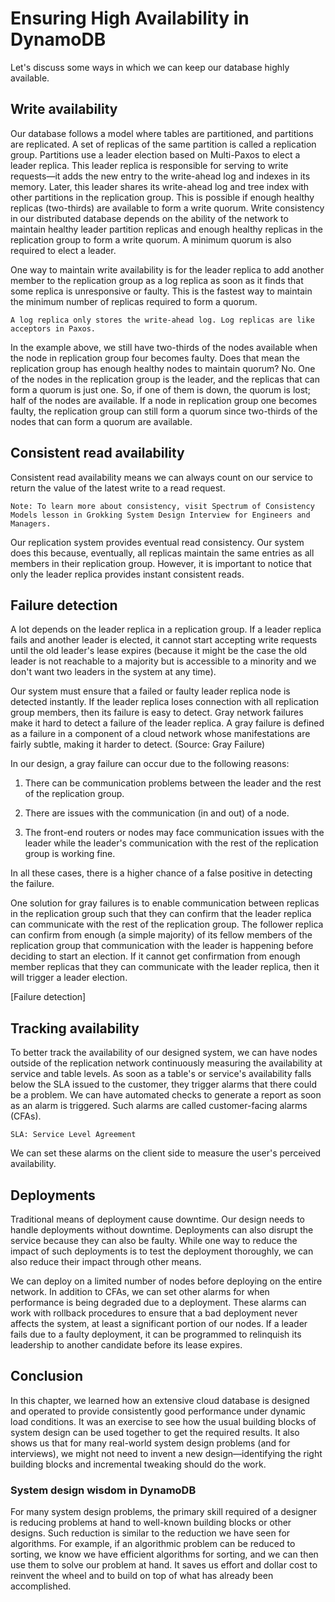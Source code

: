 # Ensuring High Availability in DynamoDB

Let's discuss some ways in which we can keep our database highly available.

## Write availability
Our database follows a model where tables are partitioned, and partitions are replicated. A set of replicas of the same partition is called a replication group. Partitions use a leader election based on Multi-Paxos to elect a leader replica. This leader replica is responsible for serving to write requests—it adds the new entry to the write-ahead log and indexes in its memory. Later, this leader shares its write-ahead log and tree index with other partitions in the replication group. This is possible if enough healthy replicas (two-thirds) are available to form a write quorum. Write consistency in our distributed database depends on the ability of the network to maintain healthy leader partition replicas and enough healthy replicas in the replication group to form a write quorum. A minimum quorum is also required to elect a leader.

One way to maintain write availability is for the leader replica to add another member to the replication group as a log replica as soon as it finds that some replica is unresponsive or faulty. This is the fastest way to maintain the minimum number of replicas required to form a quorum.

```
A log replica only stores the write-ahead log. Log replicas are like acceptors in Paxos.
```

In the example above, we still have two-thirds of the nodes available when the node in replication group four becomes faulty. Does that mean the replication group has enough healthy nodes to maintain quorum? No. One of the nodes in the replication group is the leader, and the replicas that can form a quorum is just one. So, if one of them is down, the quorum is lost; half of the nodes are available. If a node in replication group one becomes faulty, the replication group can still form a quorum since two-thirds of the nodes that can form a quorum are available.

## Consistent read availability
Consistent read availability means we can always count on our service to return the value of the latest write to a read request.
```
Note: To learn more about consistency, visit Spectrum of Consistency Models lesson in Grokking System Design Interview for Engineers and Managers.
```
Our replication system provides eventual read consistency. Our system does this because, eventually, all replicas maintain the same entries as all members in their replication group. However, it is important to notice that only the leader replica provides instant consistent reads.


## Failure detection
A lot depends on the leader replica in a replication group. If a leader replica fails and another leader is elected, it cannot start accepting write requests until the old leader's lease expires (because it might be the case the old leader is not reachable to a majority but is accessible to a minority and we don't want two leaders in the system at any time).

Our system must ensure that a failed or faulty leader replica node is detected instantly. If the leader replica loses connection with all replication group members, then its failure is easy to detect. Gray network failures make it hard to detect a failure of the leader replica. A gray failure is defined as a failure in a component of a cloud network whose manifestations are fairly subtle, making it harder to detect. (Source: Gray Failure)

In our design, a gray failure can occur due to the following reasons:

1. There can be communication problems between the leader and the rest of the replication group.

2. There are issues with the communication (in and out) of a node.

3. The front-end routers or nodes may face communication issues with the leader while the leader's communication with the rest of the replication group is working fine.

In all these cases, there is a higher chance of a false positive in detecting the failure.

One solution for gray failures is to enable communication between replicas in the replication group such that they can confirm that the leader replica can communicate with the rest of the replication group. The follower replica can confirm from enough (a simple majority) of its fellow members of the replication group that communication with the leader is happening before deciding to start an election. If it cannot get confirmation from enough member replicas that they can communicate with the leader replica, then it will trigger a leader election.

[Failure detection]

## Tracking availability
To better track the availability of our designed system, we can have nodes outside of the replication network continuously measuring the availability at service and table levels. As soon as a table's or service's availability falls below the SLA issued to the customer, they trigger alarms that there could be a problem. We can have automated checks to generate a report as soon as an alarm is triggered. Such alarms are called customer-facing alarms (CFAs).

```
SLA: Service Level Agreement
```

We can set these alarms on the client side to measure the user's perceived availability.



## Deployments
Traditional means of deployment cause downtime. Our design needs to handle deployments without downtime. Deployments can also disrupt the service because they can also be faulty. While one way to reduce the impact of such deployments is to test the deployment thoroughly, we can also reduce their impact through other means.

We can deploy on a limited number of nodes before deploying on the entire network. In addition to CFAs, we can set other alarms for when performance is being degraded due to a deployment. These alarms can work with rollback procedures to ensure that a bad deployment never affects the system, at least a significant portion of our nodes. If a leader fails due to a faulty deployment, it can be programmed to relinquish its leadership to another candidate before its lease expires.



## Conclusion
In this chapter, we learned how an extensive cloud database is designed and operated to provide consistently good performance under dynamic load conditions. It was an exercise to see how the usual building blocks of system design can be used together to get the required results. It also shows us that for many real-world system design problems (and for interviews), we might not need to invent a new design—identifying the right building blocks and incremental tweaking should do the work.

### System design wisdom in DynamoDB
For many system design problems, the primary skill required of a designer is reducing problems at hand to well-known building blocks or other designs. Such reduction is similar to the reduction we have seen for algorithms. For example, if an algorithmic problem can be reduced to sorting, we know we have efficient algorithms for sorting, and we can then use them to solve our problem at hand. It saves us effort and dollar cost to reinvent the wheel and to build on top of what has already been accomplished.
